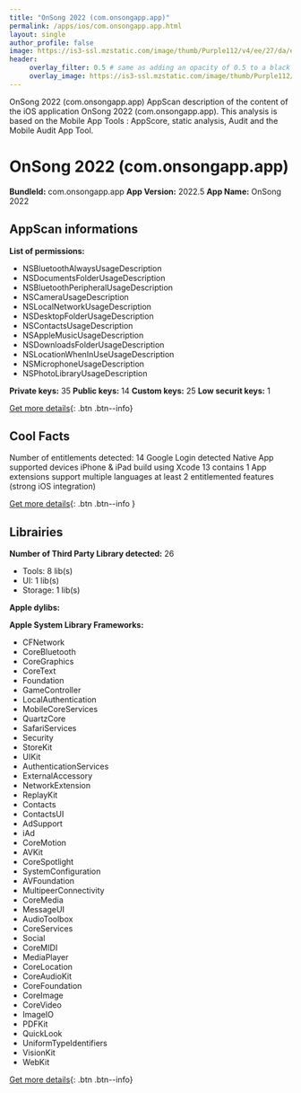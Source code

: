 ```yaml
---
title: "OnSong 2022 (com.onsongapp.app)"
permalink: /apps/ios/com.onsongapp.app.html
layout: single
author_profile: false
image: https://is3-ssl.mzstatic.com/image/thumb/Purple112/v4/ee/27/da/ee27da9b-8e50-9cee-c589-3c1767faa7c5/BetaIcon-1x_U007emarketing-0-10-0-85-220.png/512x512bb.jpg
header: 
     overlay_filter: 0.5 # same as adding an opacity of 0.5 to a black background
     overlay_image: https://is3-ssl.mzstatic.com/image/thumb/Purple112/v4/ee/27/da/ee27da9b-8e50-9cee-c589-3c1767faa7c5/BetaIcon-1x_U007emarketing-0-10-0-85-220.png/512x512bb.jpg
---
```

OnSong 2022 (com.onsongapp.app) AppScan description of the content of the iOS application OnSong 2022 (com.onsongapp.app). This analysis is based on the Mobile App Tools : AppScore, static analysis, Audit and the Mobile Audit App Tool.

# OnSong 2022 (com.onsongapp.app)

**BundleId:** com.onsongapp.app
**App Version:** 2022.5
**App Name:** OnSong 2022


## AppScan informations 

**List of permissions:** 
- NSBluetoothAlwaysUsageDescription
- NSDocumentsFolderUsageDescription
- NSBluetoothPeripheralUsageDescription
- NSCameraUsageDescription
- NSLocalNetworkUsageDescription
- NSDesktopFolderUsageDescription
- NSContactsUsageDescription
- NSAppleMusicUsageDescription
- NSDownloadsFolderUsageDescription
- NSLocationWhenInUseUsageDescription
- NSMicrophoneUsageDescription
- NSPhotoLibraryUsageDescription
  
  
**Private keys:** 35
**Public keys:** 14
**Custom keys:** 25
**Low securit keys:** 1
  
[Get more details](/pricing.html){: .btn .btn--info}

## Cool Facts

Number of entitlements detected: 14
Google Login detected
Native App
supported devices iPhone & iPad
build using Xcode 13
contains 1 App extensions
support multiple languages
at least 2 entitlemented features (strong iOS integration)
  
[Get more details](/pricing.html){: .btn .btn--info }

## Librairies 
**Number of Third Party Library detected:** 26
- Tools: 8 lib(s)
- UI: 1 lib(s)
- Storage: 1 lib(s)


**Apple dylibs:**


**Apple System Library Frameworks:**
- CFNetwork
- CoreBluetooth
- CoreGraphics
- CoreText
- Foundation
- GameController
- LocalAuthentication
- MobileCoreServices
- QuartzCore
- SafariServices
- Security
- StoreKit
- UIKit
- AuthenticationServices
- ExternalAccessory
- NetworkExtension
- ReplayKit
- Contacts
- ContactsUI
- AdSupport
- iAd
- CoreMotion
- AVKit
- CoreSpotlight
- SystemConfiguration
- AVFoundation
- MultipeerConnectivity
- CoreMedia
- MessageUI
- AudioToolbox
- CoreServices
- Social
- CoreMIDI
- MediaPlayer
- CoreLocation
- CoreAudioKit
- CoreFoundation
- CoreImage
- CoreVideo
- ImageIO
- PDFKit
- QuickLook
- UniformTypeIdentifiers
- VisionKit
- WebKit


  
[Get more details](/pricing.html){: .btn .btn--info}

